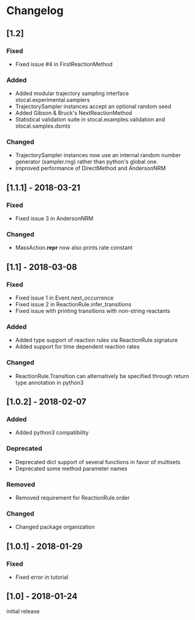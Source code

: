 # Changelog

## [1.2]

### Fixed
- Fixed issue #4 in FirstReactionMethod

### Added
- Added modular trajectory sampling interface stocal.experimental.samplers
- TrajectorySampler instances accept an optional random seed
- Added Gibson & Bruck's NextReactionMethod
- Statistical validation suite in stocal.examples.validation and stocal.samples.dsmts

### Changed
- TrajectorySampler instances now use an internal random number generator (sampler.rng) rather than python's global one.
- Improved performance of DirectMethod and AndersonNRM


## [1.1.1] - 2018-03-21

### Fixed
- Fixed issue 3 in AndersonNRM

### Changed
- MassAction.__repr__ now also prints rate constant


## [1.1] - 2018-03-08

### Fixed
- Fixed issue 1 in Event.next_occurrence
- Fixed issue 2 in ReactionRule.infer_transitions
- Fixed issue with printing transitions with non-string reactants

### Added
- Added type support of reaction rules via ReactionRule.signature
- Added support for time dependent reaction rates

### Changed
- ReactionRule.Transition can alternatively be specified through return type annotation in python3


## [1.0.2] - 2018-02-07

### Added
- Added python3 compatibility

### Deprecated
- Deprecated dict support of several functions in favor of multisets
- Deprecated some method parameter names

### Removed
- Removed requirement for ReactionRule.order

### Changed
- Changed package organization


## [1.0.1] - 2018-01-29

### Fixed
- Fixed error in tutorial


## [1.0] - 2018-01-24

initial release
